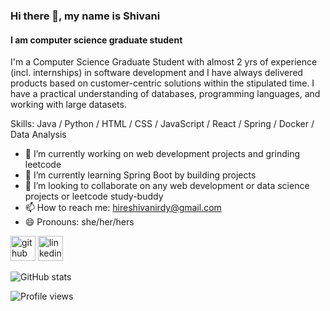 ### Hi there 👋, my name is Shivani
#### I am computer science graduate student
I'm a Computer Science Graduate Student with almost 2 yrs of experience (incl. internships) in software development and I have always delivered products based on customer-centric solutions within the stipulated time. I have a practical understanding of databases, programming languages, and working with large datasets.

Skills: Java / Python / HTML / CSS / JavaScript / React / Spring / Docker / Data Analysis

- 🔭 I’m currently working on web development projects and grinding leetcode 
- 🌱 I’m currently learning Spring Boot by building projects 
- 👯 I’m looking to collaborate on any web development or data science projects or leetcode study-buddy
- 📫 How to reach me: hireshivanirdy@gmail.com
- 😄 Pronouns: she/her/hers 


[<img src='https://cdn.jsdelivr.net/npm/simple-icons@3.0.1/icons/github.svg' alt='github' height='40'>](https://github.com/shivanireddy)  [<img src='https://cdn.jsdelivr.net/npm/simple-icons@3.0.1/icons/linkedin.svg' alt='linkedin' height='40'>](https://www.linkedin.com/in/shivani-reddy-sidigidda/)

![GitHub stats](https://github-readme-stats.vercel.app/api?username=shivanireddy&show_icons=true)  

![Profile views](https://gpvc.arturio.dev/shivanireddy)  

